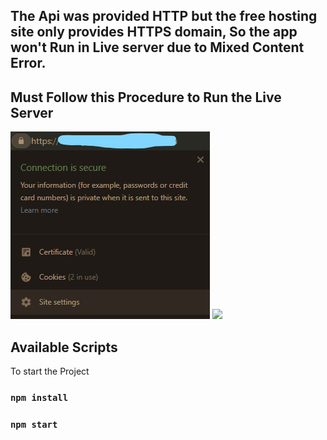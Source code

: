 ## The Api was provided HTTP but the free hosting site only provides HTTPS domain, So the app won't Run in Live server due to Mixed Content Error.

## Must Follow this Procedure to Run the Live Server

<img src="./src/assets/step1.jpg">
<img src="./src/assets/step2.jpg">


## Available Scripts

To start the Project

### `npm install`

### `npm start`

